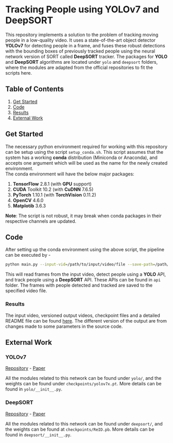 # Tracking People using YOLOv7 and DeepSORT

This repository implements a solution to the problem of tracking moving people in a low-quality
video. It uses a state-of-the-art object detector **YOLOv7** for detecting people in a frame, and
fuses these robust detections with the bounding boxes of previously tracked people using the neural
network version of SORT called **DeepSORT** tracker. The packages for **YOLO** and **DeepSORT**
algorithms are located under `yolo` and `deepsort` folders, where the modules are adapted from the
official repositories to fit the scripts here.

## Table of Contents

1. [Get Started](#get-started)
2. [Code](#code)
3. [Results](#results)
4. [External Work](#external-work)

## Get Started

The necessary python environment required for working with this repository can be setup using the
script `setup_conda.sh`. This script assumes that the system has a working **conda** distribution
(Miniconda or Anaconda), and accepts one argument which will be used as the name for the newly
created environment.  
The conda environment will have the below major packages:

1. **TensorFlow** 2.8.1 (with **GPU** support)
2. **CUDA** Toolkit 10.2 (with **CuDNN** 7.6.5)
3. **PyTorch** 1.10.1 (with **TorchVision** 0.11.2)
4. **OpenCV** 4.6.0
5. **Matplotib** 3.6.3

**Note**: The script is not robust, it may break when conda packages in their respective channels
are updated.

## Code

After setting up the conda environment using the above script, the pipeline can be executed by -

```bash
python main.py --input-vid=/path/to/input/video/file --save-path=/path/to/output/video/file
```

This will read frames from the input video, detect people using a **YOLO** API, and track people
using a **DeepSORT** API. These APIs can be found in `api` folder. The frames with people detected
and tracked are saved to the specified video file.

### Results

The input video, versioned output videos, checkpoint files and a detailed README file can be found
[here](https://drive.google.com/drive/folders/1R2AENddPC9sIk5Lp8nSDv2vLoeAyy8-L?usp=share_link).
The different version of the output are from changes made to some parameters in the source code.

## External Work

### YOLOv7

[Repository](https://github.com/WongKinYiu/yolov7) - [Paper](https://arxiv.org/abs/2207.02696)

All the modules related to this network can be found under `yolo/`, and the weights can be found
under `checkpoints/yolov7x.pt`. More details can be found in `yolo/__init__.py`.

### DeepSORT

[Repository](https://github.com/nwojke/deep_sort) - [Paper](https://arxiv.org/abs/1703.07402)

All the modules related to this network can be found under `deepsort/`, and the weights can be found
at `checkpoints/ReID.pb`. More details can be found in `deepsort/__init__.py`.
